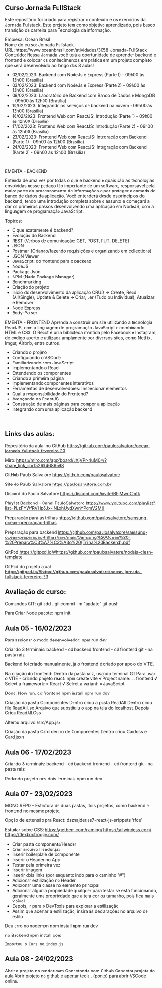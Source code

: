 ## Curso Jornada FullStack

Este repositório foi criado para registrar o conteúdo e os exercícios da Jornada Fullstack. Este projeto tem como objetivo aprendizado, pois busco transição de carreira para Tecnologia da informação.

Empresa: Ocean Brasil <br>
Nome do curso: Jornada Fullstack<br>
URL: https://www.oceanbrasil.com/atividades/3058-Jornada-FullStack<br>
Conteúdo: Nessa Jornada você terá a oportunidade de aprender backend e frontend e colocar os conhecimentos em prática em um projeto completo que será desenvolvido ao longo das 8 aulas!

- 02/02/2023: Backend com NodeJs e Express (Parte 1) - 09h00 às 12h00 (Brasília)
- 03/02/2023: Backend com NodeJs e Express (Parte 2) - 09h00 às 12h00 (Brasília)
- 09/02/2023: Laboratório de Backend com Banco de Dados e MongoDB - 09h00 às 12h00 (Brasília)
- 10/02/2023: Integrando os serviços de backend na nuvem - 09h00 às 12h00 (Brasília)
- 16/02/2023: Frontend Web com ReactJS: Introdução (Parte 1) - 09h00 às 12h00 (Brasília)
- 17/02/2023: Frontend Web com ReactJS: Introdução (Parte 2) - 09h00 às 12h00 (Brasília)
- 23/02/2023: Frontend Web com ReactJS: Integração com Backend (Parte 1) - 09h00 às 12h00 (Brasília)
- 24/02/2023: Frontend Web com ReactJS: Integração com Backend (Parte 2) - 09h00 às 12h00 (Brasília)
<br>

EMENTA - BACKEND

Entenda de uma vez por todas o que é backend e quais são as tecnologias envolvidas nesse pedaço tão importante de um software, responsável pela maior parte do processamento de informações e por proteger a camada de banco de dados da aplicação. Você entenderá desde os princípios do backend, tendo uma introdução completa sobre o assunto e começará a dar os primeiros passos desenvolvendo uma aplicação em NodeJS, com a linguagem de programação JavaScript.

Tópicos:

- O que exatamente é backend?
- Evolução do Backend
- REST (Verbos de comunicação: GET, POST, PUT, DELETE)
- JSON
- Postman (Criando/fazendo requisições e organizando em collections)
- JSON Viewer
- JavaScript: do frontend para o backend
- NodeJS
- Package Json
- NPM (Node Package Manager)
- Benchmarking
- Criação do projeto
- Início do desenvolvimento da aplicação CRUD
-> Create, Read (All/Single), Update & Delete
-> Criar, Ler (Tudo ou Individual), Atualizar e Remover
- Node Express
- Body-Parser

EMENTA - FRONTEND
Aprenda a construir um site utilizando a tecnologia ReactJS, com a linguagem de programação JavaScript e combinando HTML e CSS. O React é uma biblioteca mantida pelo Facebook e Instagram, de código aberto e utilizada amplamente por diversos sites, como Netflix, Imgur, Airbnb, entre outros.
- Criando o projeto
- Configurando o VSCode
- Familiarizando com JavaScript
- Implementando o React
- Entendendo os componentes
- Criando a primeira página
- Implementando componentes interativos
- Ferramentas de desenvolvedores: Inspecionar elementos
- Qual a responsabilidade do Frontend?
- Avançando no ReactJS
- Construção de mais páginas para compor a aplicação
- Integrando com uma aplicação backend

<br>

## Links das aulas:

Repositório da aula, no GitHub
https://github.com/paulosalvatore/ocean-jornada-fullstack-fevereiro-23

Miro:
https://miro.com/app/board/uXjVPr-4uM0=/?share_link_id=152694689598

GitHub Paulo Salvatore
https://github.com/paulosalvatore

Site do Paulo Salvatore
https://paulosalvatore.com.br

Discord do Paulo Salvatore
https://discord.com/invite/BRjMwnCmfk

Playlist Backend - Canal PauloSalvatore
https://www.youtube.com/playlist?list=PLzFYWfRVHp5Jx-iNLxhUydXwnYPqmV2MU

Preparação para as trilhas
https://github.com/paulosalvatore/samsung-ocean-preparacao-trilhas

Preparação para backend
https://github.com/paulosalvatore/samsung-ocean-preparacao-trilhas/raw/main/Samsung%20Ocean%20-%20Prepara%C3%A7%C3%A3o%20(Trilha%20Backend).pdf

GitPod
https://gitpod.io/#https://github.com/paulosalvatore/nodejs-clean-template

GitPod do projeto atual
https://gitpod.io/#https://github.com/paulosalvatore/ocean-jornada-fullstack-fevereiro-23


## Avaliação do curso:<br>

Comandos GIT:
    git add .
    git commit -m "update"
    git push

Para Criar Node pacote:
    npm init

## Aula 05 - 16/02/2023

Para assionar o modo desenvolvedor:
    npm run dev

Criando 3 terminais:
    backend - cd backend
    frontend - cd frontend
    git - na pasta raiz

Backend foi criado manualmente, já o frontend é criado por apoio do VITE.

Na criação do frontend:
Dentro da pasta raiz, usando terminal Git
Para usar o VITE - criando projeto react:
    npm create vite
        √ Project name: ... frontend
        √ Select a framework: » React
        √ Select a variant: » JavaScript

Done. Now run:
    cd frontend
    npm install
    npm run dev

Criação da pasta Componentes
    Dentro criou a pasta ReadAll
        Dentro criou file ReadAll.jsx
        Arquivo que substituiu o app na tela do localhost.
        Depois Criou ReadAll.Css

Alterou arquivo /src/App.jsx

Criação da pasta Card dentro de Componentes
    Dentro criou Cardcss e Card.jsxn

## Aula 06 - 17/02/2023

Criando 3 terminais:
    backend - cd backend
    frontend - cd frontend
    git - na pasta raiz

Rodando projeto nos dois terminais
    npm run dev

## Aula 07 - 23/02/2023

MONO REPO - Estrutura de duas pastas, dois projetos, como backend e frontend no mesmo projeto.

Opção de extensão pra React:
    dsznajder.es7-react-js-snippets
    'rfce'

Estudar sobre CSS:
https://getbem.com/naming/
https://tailwindcss.com/
https://flexboxfroggy.com/

- Criar pasta components/Header
- Criar arquivo Header.jsx
- Inserir boilerplate de componente
- Inserir o Header no App
- Testar pela primeira vez
- Inserir imagem
- Inserir dois links (por enquanto indo para o caminho "#")
- Adicionar estilização no Header
- Adicionar uma classe no elemento principal
- Adicionar alguma propriedade qualquer para testar se está funcionando, geralmente uma propriedade que altera cor ou tamanho, pois fica mais visível
- Depois, ir para o DevTools para explorar a estilização
- Assim que acertar a estilização, insira as declarações no arquivo de estilo

Deu erro no nodemon
    npm install
    npm run dev

no Backend
    npm install cors

    Importou o Cors no index.js

## Aula 08 - 24/02/2023

Abrir o projeto no render.com
Conectando com Github
Conectar projeto da aula
Abrir projeto no github e apertar tecla . (ponto) para abrir VSCode online.
